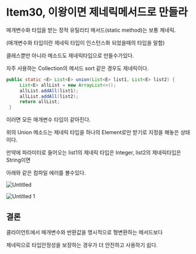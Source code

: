 # Item30, 이왕이면 제네릭메서드로 만들라

매개변수화 타입을 받는 정적 유틸리티 메서드(static method)는 보통 제네릭.

(매개변수화 타입이란 제네릭 타입이 인스턴스화 되었을때의 타입을 말함)

클래스뿐만 아니라 메소드도 제네릭타입으로 만들수가있다.

자주 사용하는 Collection의 메서드 sort 같은 경우도 제네릭이다.

```java
public static <E> List<E> union(List<E> list1, List<E> list2) {
     List<E> allList = new ArrayList<>();
     allList.addAll(list1);
     allList.addAll(list2);
     return allList;
 }
```

이러면 모든 매개변수 타입이 같아진다. 

위의 Union 메소드는 제네릭 타입을 하나의 Element로만 받기로 지정을 해놓은 상태이다.

만약에 파라미터로 들어오는 list1의 제네릭 타입은 Integer, list2의 제네릭타입은 String이면

아래와 같은 컴파일 에러를 볼수있다.  

![Untitled](https://user-images.githubusercontent.com/72185011/168414645-43ac04c8-3ba4-4c1a-9c15-eb2286e1ac73.png)

![Untitled 1](https://user-images.githubusercontent.com/72185011/168414636-54052e40-9f2d-41ab-8a7e-77bc30f275ed.png)
## 결론

클라이언트에서 매개변수와 반환값을 명시적으로 형변환하는 메서드보다

제네릭으로 타입안정성을 보장하는 경우가 더 안전하고 사용하기 쉽다.

